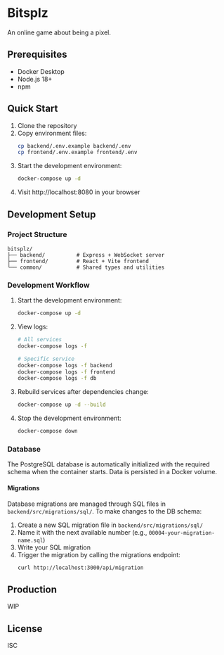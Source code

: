 # Bitsplz

An online game about being a pixel.

## Prerequisites

- Docker Desktop
- Node.js 18+
- npm

## Quick Start

1. Clone the repository
2. Copy environment files:
   ```bash
   cp backend/.env.example backend/.env
   cp frontend/.env.example frontend/.env
   ```
3. Start the development environment:
   ```bash
   docker-compose up -d
   ```
4. Visit http://localhost:8080 in your browser

## Development Setup

### Project Structure

```
bitsplz/
├── backend/          # Express + WebSocket server
├── frontend/         # React + Vite frontend
└── common/           # Shared types and utilities
```

### Development Workflow

1. Start the development environment:

   ```bash
   docker-compose up -d
   ```

2. View logs:

   ```bash
   # All services
   docker-compose logs -f

   # Specific service
   docker-compose logs -f backend
   docker-compose logs -f frontend
   docker-compose logs -f db
   ```

3. Rebuild services after dependencies change:

   ```bash
   docker-compose up -d --build
   ```

4. Stop the development environment:
   ```bash
   docker-compose down
   ```

### Database

The PostgreSQL database is automatically initialized with the required schema when the container starts. Data is persisted in a Docker volume.

#### Migrations

Database migrations are managed through SQL files in `backend/src/migrations/sql/`. To make changes to the DB schema:

1. Create a new SQL migration file in `backend/src/migrations/sql/`
2. Name it with the next available number (e.g., `00004-your-migration-name.sql`)
3. Write your SQL migration
4. Trigger the migration by calling the migrations endpoint:
   ```bash
   curl http://localhost:3000/api/migration
   ```

## Production

WIP

## License

ISC

